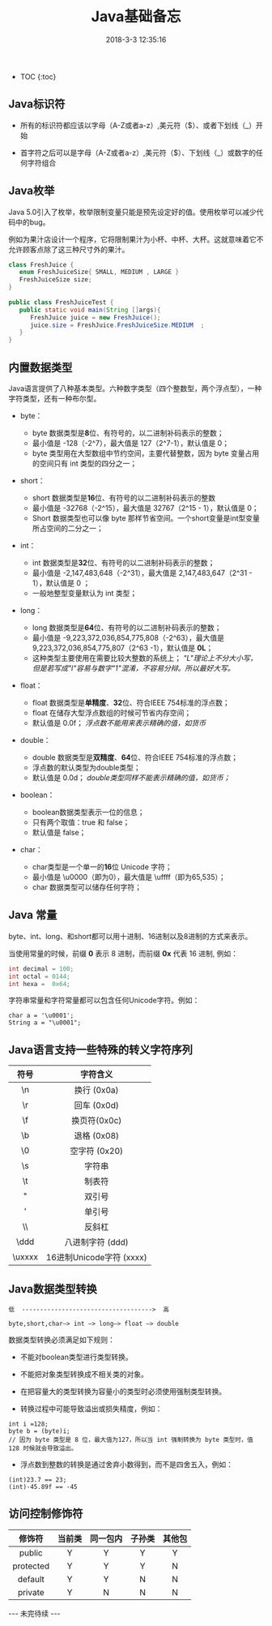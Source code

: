 ﻿---
layout:         post
title:          Java基础备忘
subtitle:
card-image:     
date:           2018-3-3 12:35:16
tags:           Java
post-card-type: article
---


* TOC
{:toc}



Java标识符
-------

 - 所有的标识符都应该以字母（A-Z或者a-z）,美元符（$）、或者下划线（_）开始
 
 - 首字符之后可以是字母（A-Z或者a-z）,美元符（$）、下划线（_）或数字的任何字符组合
 

Java枚举
------

Java 5.0引入了枚举，枚举限制变量只能是预先设定好的值。使用枚举可以减少代码中的bug。

例如为果汁店设计一个程序，它将限制果汁为小杯、中杯、大杯。这就意味着它不允许顾客点除了这三种尺寸外的果汁。
```Java
class FreshJuice {
   enum FreshJuiceSize{ SMALL, MEDIUM , LARGE }
   FreshJuiceSize size;
}
 
public class FreshJuiceTest {
   public static void main(String []args){
      FreshJuice juice = new FreshJuice();
      juice.size = FreshJuice.FreshJuiceSize.MEDIUM  ;
   }
}
```

内置数据类型
------
Java语言提供了八种基本类型。六种数字类型（四个整数型，两个浮点型），一种字符类型，还有一种布尔型。

 - byte：
    + byte 数据类型是**8**位、有符号的，以二进制补码表示的整数；
    + 最小值是 -128（-2^7），最大值是 127（2^7-1），默认值是 0；
    + byte 类型用在大型数组中节约空间，主要代替整数，因为 byte 变量占用的空间只有 int 类型的四分之一；
    
    
 - short：
    + short 数据类型是**16**位、有符号的以二进制补码表示的整数
    + 最小值是 -32768（-2^15），最大值是 32767（2^15 - 1），默认值是 0；
    + Short 数据类型也可以像 byte 那样节省空间。一个short变量是int型变量所占空间的二分之一；


 - int：
    + int 数据类型是**32**位、有符号的以二进制补码表示的整数；
    + 最小值是 -2,147,483,648（-2^31），最大值是 2,147,483,647（2^31 - 1），默认值是 0 ；
    + 一般地整型变量默认为 int 类型；


 - long：
    + long 数据类型是**64**位、有符号的以二进制补码表示的整数；
    + 最小值是 -9,223,372,036,854,775,808（-2^63），最大值是 9,223,372,036,854,775,807（2^63 -1），默认值是 **0L**；
    + 这种类型主要使用在需要比较大整数的系统上；
*"L"理论上不分大小写，但是若写成"l"容易与数字"1"混淆，不容易分辩。所以最好大写。*


 - float：
    + float 数据类型是**单精度**、**32**位、符合IEEE 754标准的浮点数；
    + float 在储存大型浮点数组的时候可节省内存空间；
    + 默认值是 0.0f；
*浮点数不能用来表示精确的值，如货币*


 - double：
    + double 数据类型是**双精度**、**64**位、符合IEEE 754标准的浮点数；
    + 浮点数的默认类型为double类型；
    + 默认值是 0.0d；
*double类型同样不能表示精确的值，如货币；*


 - boolean：
    + boolean数据类型表示一位的信息；
    + 只有两个取值：true 和 false；
    + 默认值是 false；


 - char：
    + char类型是一个单一的**16**位 Unicode 字符；
    + 最小值是 \u0000（即为0），最大值是 \uffff（即为65,535）；
    + char 数据类型可以储存任何字符；

Java 常量
-------
byte、int、long、和short都可以用十进制、16进制以及8进制的方式来表示。

当使用常量的时候，前缀 **0** 表示 8 进制，而前缀 **0x** 代表 16 进制, 例如：
```Java
int decimal = 100;
int octal = 0144;
int hexa =  0x64;
```
字符串常量和字符常量都可以包含任何Unicode字符。例如：
```
char a = '\u0001';
String a = "\u0001";
```

Java语言支持一些特殊的转义字符序列
-------------------

| 符号 | 字符含义 |
|:----:|:--------:|
| \n | 换行 (0x0a) |
| \r | 回车 (0x0d) |
| \f | 换页符(0x0c) |
| \b | 退格 (0x08) |
| \0 | 空字符 (0x20) |
| \s | 字符串 |
| \t | 制表符 |
| \" | 双引号 |
| \' | 单引号 |
| \\\ | 反斜杠 |
| \ddd | 八进制字符 (ddd) |
| \uxxxx | 16进制Unicode字符 (xxxx) |

Java数据类型转换
----------
```
低  ------------------------------------>  高

byte,short,char—> int —> long—> float —> double 
```
数据类型转换必须满足如下规则：

- 不能对boolean类型进行类型转换。

- 不能把对象类型转换成不相关类的对象。

- 在把容量大的类型转换为容量小的类型时必须使用强制类型转换。

- 转换过程中可能导致溢出或损失精度，例如：
```
int i =128;   
byte b = (byte)i;
// 因为 byte 类型是 8 位，最大值为127，所以当 int 强制转换为 byte 类型时，值 128 时候就会导致溢出。
```
- 浮点数到整数的转换是通过舍弃小数得到，而不是四舍五入，例如：
```
(int)23.7 == 23;        
(int)-45.89f == -45
```

访问控制修饰符
-------

| 修饰符 | 当前类 | 同一包内 | 子孙类 | 其他包 |
|:------:|:------:|:--------:| :-----:|:------:|
| public | Y | Y | Y | Y |
| protected | Y | Y | Y | N |
| default | Y | Y | N | N |
| private | Y | N | N | N |



--- 未完待续 ---
